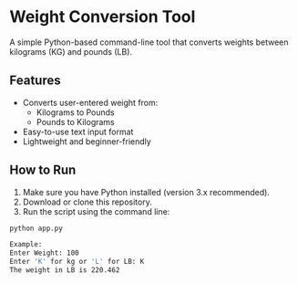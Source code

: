 # Weight Conversion Tool

A simple Python-based command-line tool that converts weights between kilograms (KG) and pounds (LB).

## Features

- Converts user-entered weight from:
  - Kilograms to Pounds
  - Pounds to Kilograms
- Easy-to-use text input format
- Lightweight and beginner-friendly

## How to Run

1. Make sure you have Python installed (version 3.x recommended).
2. Download or clone this repository.
3. Run the script using the command line:

```bash
python app.py

Example:
Enter Weight: 100
Enter 'K' for kg or 'L' for LB: K
The weight in LB is 220.462

